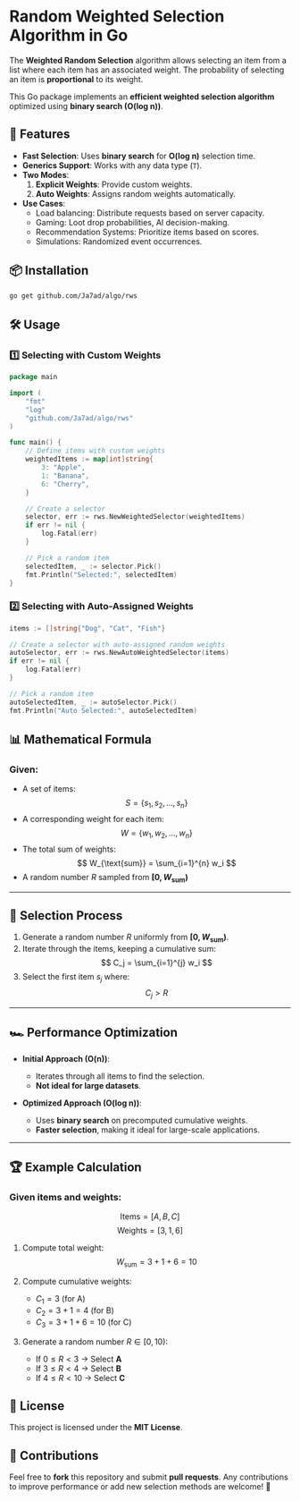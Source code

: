 # Random Weighted Selection Algorithm in Go

The **Weighted Random Selection** algorithm allows selecting an item from a list where each 
item has an associated weight. The probability of selecting an item is **proportional** to its weight.

This Go package implements an **efficient weighted selection algorithm** optimized using **binary search (O(log n))**.


## 🚀 Features
- **Fast Selection**: Uses **binary search** for **O(log n)** selection time.
- **Generics Support**: Works with any data type (`T`).
- **Two Modes**:
  1. **Explicit Weights**: Provide custom weights.
  2. **Auto Weights**: Assigns random weights automatically.
- **Use Cases**:
  - Load balancing: Distribute requests based on server capacity.
  - Gaming: Loot drop probabilities, AI decision-making.
  - Recommendation Systems: Prioritize items based on scores.
  - Simulations: Randomized event occurrences.

## 📦 Installation
```sh
go get github.com/Ja7ad/algo/rws
```

## 🛠️ Usage

### **1️⃣ Selecting with Custom Weights**
```go
package main

import (
	"fmt"
	"log"
	"github.com/Ja7ad/algo/rws"
)

func main() {
	// Define items with custom weights
	weightedItems := map[int]string{
		3: "Apple",
		1: "Banana",
		6: "Cherry",
	}

	// Create a selector
	selector, err := rws.NewWeightedSelector(weightedItems)
	if err != nil {
		log.Fatal(err)
	}

	// Pick a random item
	selectedItem, _ := selector.Pick()
	fmt.Println("Selected:", selectedItem)
}
```

### **2️⃣ Selecting with Auto-Assigned Weights**
```go
items := []string{"Dog", "Cat", "Fish"}

// Create a selector with auto-assigned random weights
autoSelector, err := rws.NewAutoWeightedSelector(items)
if err != nil {
	log.Fatal(err)
}

// Pick a random item
autoSelectedItem, _ := autoSelector.Pick()
fmt.Println("Auto Selected:", autoSelectedItem)
```

## 📊 Mathematical Formula

### **Given:**
- A set of items:  
  $$ S = \{s_1, s_2, ..., s_n\} $$
- A corresponding weight for each item:  
  $$ W = \{w_1, w_2, ..., w_n\} $$
- The total sum of weights:  
  $$ W_{\text{sum}} = \sum_{i=1}^{n} w_i $$
- A random number $R$ sampled from **$[0, W_{\text{sum}})$**

---

## 🎯 Selection Process

1. Generate a random number $R$ uniformly from **$[0, W_{\text{sum}})$**.
2. Iterate through the items, keeping a cumulative sum:
   $$ C_j = \sum_{i=1}^{j} w_i $$
3. Select the first item $s_j$ where:
   $$ C_j > R $$

---

## 🏎️ **Performance Optimization**
- **Initial Approach (O(n))**:  
  - Iterates through all items to find the selection.
  - **Not ideal for large datasets**.

- **Optimized Approach (O(log n))**:  
  - Uses **binary search** on precomputed cumulative weights.
  - **Faster selection**, making it ideal for large-scale applications.

---

## 🏆 **Example Calculation**
### **Given items and weights:**
$$ \text{Items} = [A, B, C] $$
$$ \text{Weights} = [3, 1, 6] $$

1. Compute total weight:
   $$ W_{\text{sum}} = 3 + 1 + 6 = 10 $$

2. Compute cumulative weights:
   - $C_1 = 3$ (for A)
   - $C_2 = 3 + 1 = 4$ (for B)
   - $C_3 = 3 + 1 + 6 = 10$ (for C)

3. Generate a random number $R \in [0, 10)$:
   - If $0 \leq R < 3$ → Select **A**
   - If $3 \leq R < 4$ → Select **B**
   - If $4 \leq R < 10$ → Select **C**


## 📝 **License**
This project is licensed under the **MIT License**.

## 🤝 **Contributions**
Feel free to **fork** this repository and submit **pull requests**. Any contributions to improve performance or add new selection methods are welcome! 🚀
